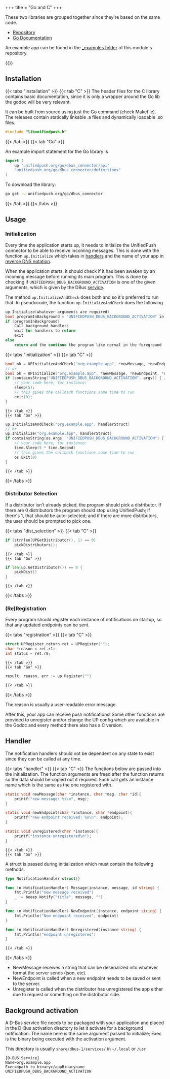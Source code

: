 +++
title = "Go and C"
+++

These two libraries are grouped together since they're based on the same code.

- [Repository](//github.com/UnifiedPush/go_dbus_connector)
- [Go Documentation](//pkg.go.dev/unifiedpush.org/go/dbus_connector)

An example app can be found in the [\_examples folder](//github.com/UnifiedPush/go_dbus_connector/tree/main/_examples) of this module's repository.

{{<toc>}}

## Installation

{{< tabs "installation" >}}
{{< tab "C" >}}
The header files for the C library contains basic documentation, since it is only a wrapper around the Go lib the godoc will be very relevant.

It can be built from source using just the Go command (check Makefile). The releases contain statically linkable .a files and dynamically loadable .so files.

```c
#include "libunifiedpush.h"
```

{{< /tab >}}
{{< tab "Go" >}}

An example import statement for the Go library is

```go
import (
    up "unifiedpush.org/go/dbus_connector/api"
    "unifiedpush.org/go/dbus_connector/definitions"
)
```

To download the library:

```bash
go get -u unifiedpush.org/go/dbus_connector
```

{{< /tab >}}
{{< /tabs >}}

## Usage

### Initialization

Every time the application starts up, it needs to initialize the UnifiedPush connector to be able to receive incoming messages. This is done with the function `up.Initialize` which takes in [handlers](#handler) and the name of your app in [reverse DNS notation](https://en.wikipedia.org/wiki/Reverse_domain_name_notation).

When the application starts, it should check if it has been awaken by an incoming message before running its main program. This is done by checking if `UNIFIEDPUSH_DBUS_BACKGROUND_ACTIVATION` is one of the given arguments, which is given by the DBus [service](#background-activation).

The method `up.InitializeAndCheck` does both and so it's preferred to run that.
In pseudocode, the function `up.InitializeAndCheck` does the following

```cpp
up.Initialize(whatever arguments are required)
bool programInBackground = "UNIFIEDPUSH_DBUS_BACKGROUND_ACTIVATION" in os.args
if (programInBackground) 
    Call background handlers
    wait for handlers to return
    exit
else
    return and the continue the program like normal in the foreground
```

{{< tabs "initialization" >}}
    {{< tab "C" >}}

```c
bool ok = UPInitializeAndCheck("org.example.app", *newMessage, *newEndpoint, *unregistered);
// or
bool ok = UPInitialize("org.example.app", *newMessage, *newEndpoint, *unregistered);
if (containsString("UNIFIEDPUSH_DBUS_BACKGROUND_ACTIVATION", argv)) { // containsString needs to be defined
    // your code here, for instance:
    sleep(5);
    // this gives the callback functions some time to run
    exit(0);
}
```

    {{< /tab >}}
    {{< tab "Go" >}} 

```go
up.InitializeAndCheck("org.example.app", handlerStruct)
// or
up.Initialize("org.example.app", handlerStruct)
if containsString(os.Args, "UNIFIEDPUSH_DBUS_BACKGROUND_ACTIVATION") { // containsString needs to be defined
    // your code here, for instance:
    time.Sleep(5 * time.Second) 
    // this gives the callback functions some time to run
    os.Exit(0)
}
```

    {{< /tab >}}
{{< /tabs >}}

### Distributor Selection

If a distributor isn't already picked, the program should pick a distributor. If there are 0 distributors the program should stop using UnifiedPush; if there's 1, that should be auto-selected; and if there are more distributors, the user should be prompted to pick one.

{{< tabs "dist_selection" >}}
    {{< tab "C" >}}

```c
if (strnlen(UPGetDistributor(), 1) == 0)
    pickDistributors();
```

    {{< /tab >}}
    {{< tab "Go" >}} 

```go
if len(up.GetDistributor()) == 0 {
    pickDist()
}
```

    {{< /tab >}}
{{< /tabs >}}

### (Re)Registration

Every program should register each instance of notifications on startup, so that any updated endpoints can be sent.

{{< tabs "registration" >}}
    {{< tab "C" >}}

```c
struct UPRegister_return ret = UPRegister("");
char *reason = ret.r1;
int status = ret.r0;
```

    {{< /tab >}}
    {{< tab "Go" >}} 

```go
result, reason, err := up.Register("")
```

    {{< /tab >}}
{{< /tabs >}}

The reason is usually a user-readable error message.

After this, your app can receive push notifications!
    Some other functions are provided to unregister and/or change the UP config which are available in the Godoc and every method there also has a C version.

## Handler

The notification handlers should not be dependent on any state to exist since they can be called at any time.

{{< tabs "handler" >}}
    {{< tab "C" >}}
The functions below are passed into the initialization. The function arguments are freed after the function returns so the data should be copied out if required. Each call gets an instance name which is the same as the one registered with.

```c
static void newMessage(char *instance, char *msg, char *id){
    printf("new message: %s\n", msg);
}

static void newEndpoint(char *instance, char *endpoint){
    printf("new endpoint received: %s\n", endpoint);
}

static void unregistered(char *instance){
    printf("instance unregistered\n");
}
```

    {{< /tab >}}
    {{< tab "Go" >}} 
A struct is passed during initialization which must contain the following methods.

```go
type NotificationHandler struct{}

func (n NotificationHandler) Message(instance, message, id string) {
    fmt.Println("new message received")
    _ := beeep.Notify("title", message, "")
}

func (n NotificationHandler) NewEndpoint(instance, endpoint string) {
    fmt.Println("New endpoint received", endpoint)
}

func (n NotificationHandler) Unregistered(instance string) {
    fmt.Println("endpoint unregistered")
}
```

    {{< /tab >}}
{{< /tabs >}}

- NewMessage receives a string that can be deserialized into whatever format the server sends (json, etc).
- NewEndpoint is called when a new endpoint needs to be saved or sent to the server.
- Unregister is called when the distributor has unregistered the app either due to request or something on the distributor side.

## Background activation

A D-Bus service file needs to be packaged with your application and placed in the D-Bus activation directory to let it activate for a background notification. The name here is the same argument passed to initialize; Exec is the binary being executed with the activation argument.

This directory is usually `share/dbus-1/services/` in `~/.local` or `/usr`

```service
[D-BUS Service]
Name=org.example.app
Exec=<path to binary>/appBinaryname UNIFIEDPUSH_DBUS_BACKGROUND_ACTIVATION
```
